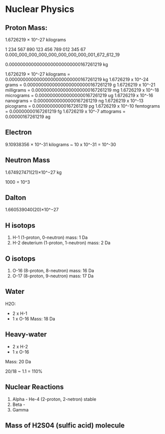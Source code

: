 
# Nuclear Physics

## Proton Mass:

1.6726219 × 10^-27 kilograms

1 234 567 890 123 456 789 012 345 67
0.000_000_000_000_000_000_000_000_001_672_612_19

0.00000000000000000000000000167261219 kg

1.6726219 × 10^-27 kilograms  = 0.00000000000000000000000000167261219 kg
1.6726219 x 10^-24 grams      = 0.00000000000000000000000167261219 g
1.6726219 x 10^-21 milligrams = 0.00000000000000000000167261219 mg
1.6726219 x 10^-18 micrograms = 0.00000000000000000167261219 ug
1.6726219 x 10^-16 nanograms  = 0.00000000000000167261219 ng
1.6726219 x 10^-13 picograms  = 0.00000000000167261219 pg
1.6726219 x 10^-10 femtograms = 0.00000000167261219 fg
1.6726219 x 10^-7  attograms  = 0.00000167261219 ag

## Electron

9.10938356 × 10^-31 kilograms ~ 10 x 10^-31 = 10^-30

## Neutron Mass

1.674927471(21)×10^−27 kg

1000 = 10^3

## Dalton

1.660539040(20)×10^−27

## H isotops

1. H-1 (1-proton, 0-neutron)
  mass: 1 Da 
2. H-2 deuterium (1-proton, 1-neutron)
  mass: 2 Da

## O isotops

1. O-16 (8-proton, 8-neutron)
  mass: 16 Da
2. O-17 (8-proton, 9-neutron)
  mass: 17 Da

## Water

H2O:
 - 2 x H-1
 - 1 x O-16
Mass: 18 Da
 
## Heavy-water

- 2 x H-2
- 1 x O-16

Mass: 20 Da

20/18 ~ 1.1 = 110%

## Nuclear Reactions

1. Alpha - He-4 (2-proton, 2-netron) stable
2. Beta -
3. Gamma

## Mass of H2S04 (sulfic acid) molecule

